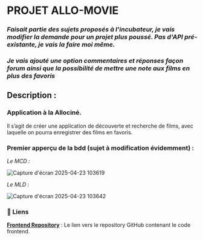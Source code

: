 # PROJET ALLO-MOVIE

### _Faisait partie des sujets proposés à l'incubateur, je vais modifier la demande pour un projet plus poussé. Pas d'API pré-existante, je vais la faire moi même._
### _Je vais ajouté une option commentaires et réponses façon forum ainsi que la possibilité de mettre une note aux films en plus des favoris_

## Description :

### Application à la Allociné.

Il s’agit de créer une application de découverte et recherche de films, avec
laquelle on pourra enregistrer des films en favoris.

### Premier apperçu de la bdd (sujet à modification évidemment) :

_Le MCD :_

![Capture d'écran 2025-04-23 103619](https://github.com/user-attachments/assets/481146de-be18-44ee-9a51-6313a48bfd89)

_Le MLD :_

![Capture d'écran 2025-04-23 103642](https://github.com/user-attachments/assets/2cf782be-2097-4510-8b8c-de0ab9ac2deb)


### 🔗 Liens

**[Frontend Repository](https://github.com/cedric-chimot/allo-movie-front)** : Le lien vers le repository GitHub contenant le code frontend.

